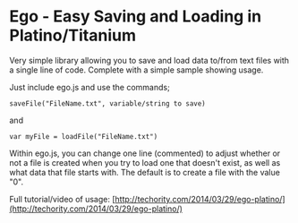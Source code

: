 Ego - Easy Saving and Loading in Platino/Titanium
===============

Very simple library allowing you to save and load data to/from text files with a single line of code. Complete with a simple sample showing usage.

Just include ego.js and use the commands;

	saveFile("FileName.txt", variable/string to save)
	
and

	var myFile = loadFile("FileName.txt")
	
Within ego.js, you can change one line (commented) to adjust whether or not a file is created when you try to load one that doesn't exist, as well as what data that file starts with. The default is to create a file with the value "0".

Full tutorial/video of usage: [http://techority.com/2014/03/29/ego-platino/](http://techority.com/2014/03/29/ego-platino/)